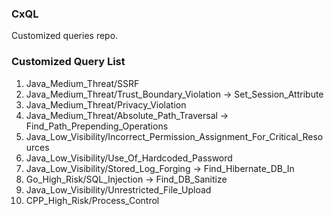 ### CxQL
Customized queries repo.


### Customized Query List
1. Java_Medium_Threat/SSRF
2. Java_Medium_Threat/Trust_Boundary_Violation -> Set_Session_Attribute
3. Java_Medium_Threat/Privacy_Violation
4. Java_Medium_Threat/Absolute_Path_Traversal -> Find_Path_Prepending_Operations
5. Java_Low_Visibility/Incorrect_Permission_Assignment_For_Critical_Resources
6. Java_Low_Visibility/Use_Of_Hardcoded_Password
7. Java_Low_Visibility/Stored_Log_Forging -> Find_Hibernate_DB_In
8. Go_High_Risk/SQL_Injection -> Find_DB_Sanitize
9. Java_Low_Visibility/Unrestricted_File_Upload
10. CPP_High_Risk/Process_Control